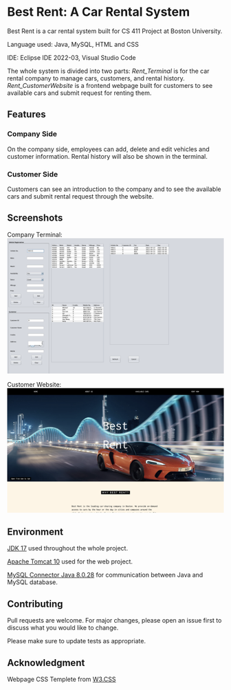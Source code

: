 # Best Rent: A Car Rental System

Best Rent is a car rental system built for CS 411 Project at Boston University. 

Language used: Java, MySQL, HTML and CSS

IDE: Eclipse IDE 2022-03, Visual Studio Code

The whole system is divided into two parts: *Rent_Terminal* is for the car rental company to manage cars, customers, and rental history. *Rent_CustomerWebsite* is a frontend webpage built for customers to see available cars and submit request for renting them. 

## Features

### Company Side

On the company side, employees can add, delete and edit vehicles and customer information. Rental history will also be shown in the terminal.

### Customer Side

Customers can see an introduction to the company and to see the available cars and submit rental request through the website. 

## Screenshots

Company Terminal:
![Company Terminal](/Screenshots/terminal.png)

Customer Website:
![Customer Website](/Screenshots/webpage.png)

## Environment

[JDK 17](https://www.oracle.com/java/technologies/downloads/#java17) used throughout the whole project.

[Apache Tomcat 10](https://tomcat.apache.org/download-10.cgi) used for the web project. 

[MySQL Connector Java 8.0.28](https://dev.mysql.com/downloads/connector/j/) for communication between Java and MySQL database.

## Contributing
Pull requests are welcome. For major changes, please open an issue first to discuss what you would like to change.

Please make sure to update tests as appropriate.

## Acknowledgment

Webpage CSS Templete from [W3.CSS](https://www.w3schools.com/w3css/default.asp)
